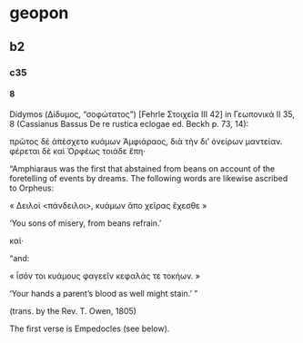 
# geopon
## b2
### c35
#### 8

Dídymos (Δίδυμος, “σοφώτατος”) [Fehrle Στοιχεῖα III 42] in Γεωπονικά II 35, 8 (Cassianus Bassus De re rustica eclogae ed. Beckh p. 73, 14):

πρῶτος δὲ ἀπέσχετο κυάμων Ἀμφιάραος, διὰ τὴν δι’ ὀνείρων μαντείαν. φέρεται δὲ καὶ Ὀρφέως τοιάδε ἔπη·

“Amphiaraus was the first that abstained from beans on account of the foretelling of events by dreams. The following words are likewise ascribed to Orpheus:

« Δειλοὶ <πάνδειλοι>, κυάμων ἄπο χεῖρας ἔχεσθε »

‘You sons of misery, from beans refrain.’

καὶ·

“and:

« ἶσόν τοι κυάμους φαγεεῖν κεφαλάς τε τοκήων. »

‘Your hands a parent’s blood as well might stain.’ ”

(trans. by the Rev. T. Owen, 1805)

The first verse is Empedocles (see below).

